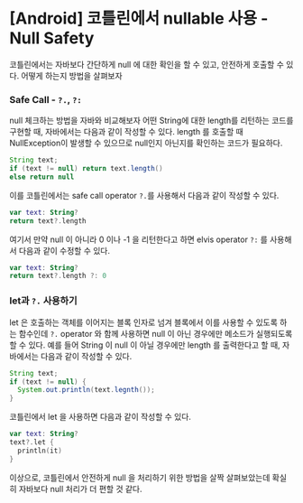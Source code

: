 # [Android] 코틀린에서 nullable 사용 - Null Safety
코틀린에서는 자바보다 간단하게 null 에 대한 확인을 할 수 있고, 안전하게 호출할 수 있다.
어떻게 하는지 방법을 살펴보자

### Safe Call - `?.`, `?:`
null 체크하는 방법을 자바와 비교해보자
어떤 String에 대한 length를 리턴하는 코드를 구현할 때,
자바에서는 다음과 같이 작성할 수 있다.
length 를 호출할 때 NullException이 발생할 수 있으므로 null인지 아닌지를 확인하는 코드가 필요하다.
```java
String text;
if (text != null) return text.length()
else return null
```
이를 코틀린에서는 safe call operator `?.`를 사용해서 다음과 같이 작성할 수 있다.
```kotlin
var text: String?
return text?.length
```
여기서 만약 null 이 아니라 0 이나 -1 을 리턴한다고 하면
elvis operator `?:` 를 사용해서 다음과 같이 수정할 수 있다.
```kotlin
var text: String?
return text?.length ?: 0
```

### let과 `?.` 사용하기
let 은 호출하는 객체를 이어지는 블록 인자로 넘겨 블록에서 이를 사용할 수 있도록 하는 함수인데
`?.` operator 와 함께 사용하면 null 이 아닌 경우에만 메소드가 실행되도록 할 수 있다.
예를 들어 String 이 null  이 아닐 경우에만 length 를 출력한다고 할 때,
자바에서는 다음과 같이 작성할 수 있다.
```java
String text;
if (text != null) {
  System.out.println(text.legnth());
}
```
코틀린에서 let 을 사용하면 다음과 같이 작성할 수 있다.
```kotlin
var text: String?
text?.let {
  println(it)
}
```

이상으로, 코틀린에서 안전하게 null 을 처리하기 위한 방법을 살짝 살펴보았는데
확실히 자바보다 null 처리가 더 편할 것 같다.
